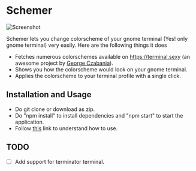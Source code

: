 # Schemer

![Screenshot](https://raw.github.com/urohit011/Schemer/master/screenshot/schemer.png)

Schemer lets you change colorscheme of your gnome terminal (Yes! only gnome terminal) very easily. Here are the following things it does

- Fetches numerous colorschemes available on https://terminal.sexy (an awesome project by [George Czabania]).
- Shows you how the colorscheme would look on your gnome terminal.
- Applies the colorscheme to your terminal profile with a single click.

## Installation and Usage

- Do git clone <link> or download as zip.
- Do "npm install" to install dependencies and "npm start" to start the application.
- Follow [this] link to understand how to use. 

## TODO
- [ ] Add support for terminator terminal.

[George Czabania]: https://github.com/stayradiated
[this]: https://vimeo.com/230783127

